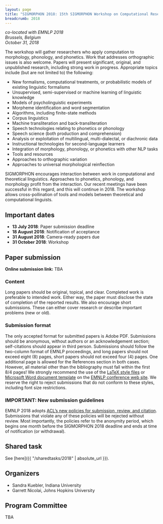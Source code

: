 ```yaml
---
layout: page
title: "SIGMORPHON 2018: 15th SIGMORPHON Workshop on Computational Research in Phonetics, Phonology, and Morphology"
breadcrumb: 2018
---
```


<p><i>
co-located with EMNLP 2018<br>
Brussels, Belgium<br>
October 31, 2018
</i></p>

The workshop will gather researchers who apply computation to morphology, phonology, and phonetics. Work that addresses orthographic issues is also welcome. Papers will present significant, original, and unpublished research, including strong work in progress. Appropriate topics include (but are not limited to) the following:

 - New formalisms, computational treatments, or probabilistic models of existing linguistic formalisms 
- Unsupervised, semi-supervised or machine learning of linguistic knowledge 
- Models of psycholinguistic experiments 
- Morpheme identification and word segmentation 
- Algorithms, including finite-state methods 
- Corpus linguistics 
- Machine transliteration and back-transliteration 
- Speech technologies relating to phonetics or phonology 
- Speech science (both production and comprehension) 
- Analysis or exploitation of multilingual, multi-dialectal, or diachronic data 
- Instructional technologies for second-language learners 
- Integration of morphology, phonology, or phonetics with other NLP tasks 
- Tools and resources 
- Approaches to orthographic variation
- Approaches to universal morphological reinflection

SIGMORPHON encourages interaction between work in computational and theoretical linguistics. Approaches to phonetics, phonology, and morphology profit from the interaction. Our recent meetings have been successful in this regard, and this will continue in 2018. The workshop allows cross-pollination of tools and models between theoretical and computational linguists.

## Important dates

- **13 July 2018**: Paper submission deadline
- **18 August 2018**: Notification of acceptance
- **31 August 2018**: Camera-ready papers due
- **31 October 2018**: Workshop

## Paper submission

**Online submission link:** TBA

### Content

Long papers should be original, topical, and clear. Completed work is preferable to intended work. Either way, the paper must disclose the state of completion of the reported results. We also encourage short submissions. These can either cover research or describe important problems (new or old).

### Submission format

The only accepted format for submitted
papers is Adobe PDF. Submissions should be anonymous, without authors
or an acknowledgement section; self-citations should appear in third
person. Submissions should follow the two-column format of EMNLP 
proceedings, and long papers should not exceed eight (8) pages, short
papers should not exceed four (4) pages. One additional page is
allowed for the References section in both cases.  However, all
material other than the bibliography must fall within the first 8/4
pages! We strongly recommend the use of the [LaTeX style files](http://emnlp2018.org/downloads/emnlp18-latex.zip) or
[Microsoft Word document template](http://emnlp2018.org/downloads/emnlp18-word.zip) on the [EMNLP 
conference web site](http://emnlp2018.org). We reserve the right to reject submissions that
do not conform to these styles, including font size restrictions.

### IMPORTANT: New submission guidelines

EMNLP 2018 adopts [ACL’s new policies for submission, review, and citation](https://www.aclweb.org/portal/content/new-policies-submission-review-and-citation). Submissions that violate any of these policies will be rejected without review. Most importantly, the policies refer to the anonymity period, which begins one month before the SIGMORPHON 2018 deadline and ends at time of notification (or withdrawal). 

## Shared task

See [here]({{ "/sharedtasks/2018" | absolute_url }}).


## Organizers

- Sandra Kuebler, Indiana University
- Garrett Nicolai, Johns Hopkins University

## Program Committee

TBA
